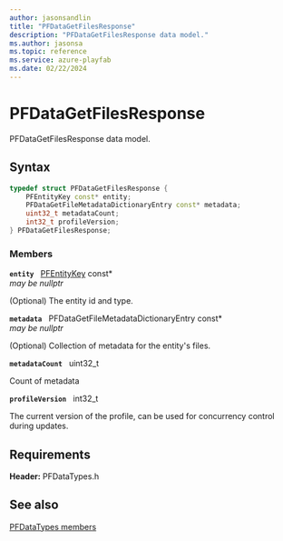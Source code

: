 ```yaml
---
author: jasonsandlin
title: "PFDataGetFilesResponse"
description: "PFDataGetFilesResponse data model."
ms.author: jasonsa
ms.topic: reference
ms.service: azure-playfab
ms.date: 02/22/2024
---
```


# PFDataGetFilesResponse  

PFDataGetFilesResponse data model.  

## Syntax  
  
```cpp
typedef struct PFDataGetFilesResponse {  
    PFEntityKey const* entity;  
    PFDataGetFileMetadataDictionaryEntry const* metadata;  
    uint32_t metadataCount;  
    int32_t profileVersion;  
} PFDataGetFilesResponse;  
```
  
### Members  
  
**`entity`** &nbsp; [PFEntityKey](../../pftypes/structs/pfentitykey-c.md) const*  
*may be nullptr*  
  
(Optional) The entity id and type.
  
**`metadata`** &nbsp; PFDataGetFileMetadataDictionaryEntry const*  
*may be nullptr*  
  
(Optional) Collection of metadata for the entity's files.
  
**`metadataCount`** &nbsp; uint32_t  
  
Count of metadata
  
**`profileVersion`** &nbsp; int32_t  
  
The current version of the profile, can be used for concurrency control during updates.
  
  
## Requirements  
  
**Header:** PFDataTypes.h
  
## See also  
[PFDataTypes members](../pfdatatypes_members.md)  

  
  
